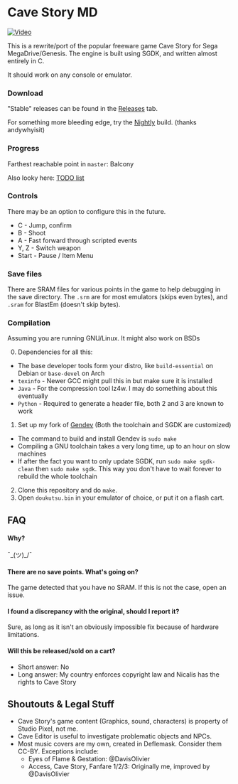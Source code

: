 # Cave Story MD
[![Video](http://img.youtube.com/vi/aZU133ekDVk/0.jpg)](http://www.youtube.com/watch?v=aZU133ekDVk)

This is a rewrite/port of the popular freeware game Cave Story for Sega MegaDrive/Genesis.
The engine is built using SGDK, and written almost entirely in C.

It should work on any console or emulator.

### Download
"Stable" releases can be found in the [Releases](https://github.com/andwn/cave-story-md/releases) tab.

For something more bleeding edge, try the [Nightly](http://www.cavestory.org/md/nightly.zip) build. (thanks andywhyisit)

### Progress
Farthest reachable point in `master`: Balcony

Also looky here: [TODO list](doc/TODO.md)

### Controls
There may be an option to configure this in the future.

- C - Jump, confirm
- B - Shoot
- A - Fast forward through scripted events
- Y, Z - Switch weapon
- Start - Pause / Item Menu

### Save files
There are SRAM files for various points in the game to help debugging in the save directory.
The `.srm` are for most emulators (skips even bytes), and `.sram` for BlastEm (doesn't skip bytes).

### Compilation
Assuming you are running GNU/Linux. It might also work on BSDs

0. Dependencies for all this:
  - The base developer tools form your distro, like `build-essential` on Debian or `base-devel` on Arch
  - `texinfo` - Newer GCC might pull this in but make sure it is installed
  - `Java` - For the compression tool lz4w. I may do something about this eventually
  - `Python` - Required to generate a header file, both 2 and 3 are known to work
1. Set up my fork of [Gendev](https://github.com/andwn/gendev.git) (Both the toolchain and SGDK are customized)
  - The command to build and install Gendev is `sudo make`
  - Compiling a GNU toolchain takes a very long time, up to an hour on slow machines
  - If after the fact you want to only update SGDK, run `sudo make sgdk-clean` then `sudo make sgdk`. This way you don't have to wait forever to rebuild the whole toolchain
2. Clone this repository and do `make`.
3. Open `doukutsu.bin` in your emulator of choice, or put it on a flash cart.

## FAQ
#### Why?
¯\_(ツ)_/¯

#### There are no save points. What's going on?
The game detected that you have no SRAM. If this is not the case, open an issue.

#### I found a discrepancy with the original, should I report it?
Sure, as long as it isn't an obviously impossible fix because of hardware limitations.

#### Will this be released/sold on a cart?
- Short answer: No
- Long answer: My country enforces copyright law and Nicalis has the rights to Cave Story

## Shoutouts & Legal Stuff
- Cave Story's game content (Graphics, sound, characters) is property of Studio Pixel, not me.
- Cave Editor is useful to investigate problematic objects and NPCs.
- Most music covers are my own, created in Deflemask. Consider them CC-BY. Exceptions include:
  - Eyes of Flame & Gestation: @DavisOlivier
  - Access, Cave Story, Fanfare 1/2/3: Originally me, improved by @DavisOlivier

